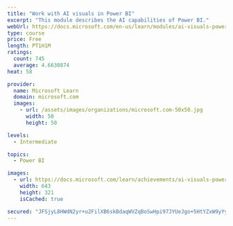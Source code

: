 ```yaml
---
title: "Work with AI visuals in Power BI"
excerpt: "This module describes the AI capabilities of Power BI."
webUrl: https://docs.microsoft.com/en-us/learn/modules/ai-visuals-power-bi/
type: course
price: Free
length: PT1H1M
ratings:
  count: 745
  average: 4.6630874
heat: 58

provider:
  name: Microsoft Learn
  domain: microsoft.com
  images:
    - url: /assets/images/organizations/microsoft.com-50x50.jpg
      width: 50
      height: 50

levels:
  - Intermediate

topics:
  - Power BI

images:
  - url: https://docs.microsoft.com/learn/achievements/ai-visuals-power-bi-social.png
    width: 643
    height: 321
    isCached: true

secured: "JFSjyL8HWdN2yr+u2FilXB6skBdaqWVZqBoSwHpi97JYUeJgo+5HtYZxW9yYyXD58mRNz/pEgmyqvScxyBncp6fSnAdHnv6ETz7FC3JqYOLWTf1wjwDxNFIovfc04Mjw6Sj4yhXEfhF9GcGTlc1QukAw8RipO5Kdv9Y0jjdPTiF+o8B/eYoRnwKaN6ZN7bsOeZLZCq08NlG3IuXiPWwQFodiP3bvytnhp4/WSYakfqpFq9thvp2LSkdZDTWmh5Sa5t5s2d6POsTmieNXJ9ayy4XKkES+j4UAs4048aVie4b2zyDDIViHRtXKsGy8tgDV9YAxI5yCa2EcTt6ZrZsFOm12Yyoxrm/zndUN38BpnnLuhFwo2ydJOvJd/4/rJyMgjTKyMXWVtjxa9DTxxIMpeUVa2hot7M2sfGFUwl2B4sg=;DvJZopL2mGKEUmJ462c9Bw=="
---
```


